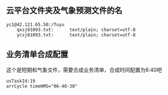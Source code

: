 
## 云平台文件夹及气象预测文件的名

```
yc1@42.121.65.50:/fuyu
    qxsj01093.txt:      text/plain; charset=utf-8
    ycsj01093.txt:      text/plain; charset=utf-8
```

## 业务清单合成配置

这个是短期和气象文件，需要合成业务清单，合成时间配置为6:40吧

```
usTaskId:19
arrCycle timeHMS="06-40-30"
```
